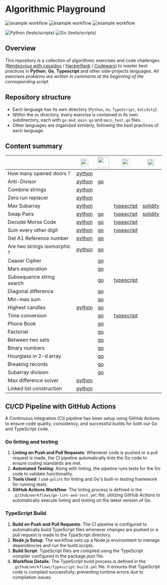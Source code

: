 # Algorithmic Playground

![example workflow](https://github.com/szkjn/algorithmic-playground/actions/workflows/python-ci.yml/badge.svg)
![example workflow](https://github.com/szkjn/algorithmic-playground/actions/workflows/go-ci.yml/badge.svg)
![example workflow](https://github.com/szkjn/algorithmic-playground/actions/workflows/typescript-ci.yml/badge.svg)

![Python (tests/scripts)](https://img.shields.io/endpoint?url=https://gist.githubusercontent.com/szkjn/d63aa1a5139a8720d9142cb6c1c734c2/raw/playground-python-badge.json)
![Go (tests/scripts)](https://img.shields.io/endpoint?url=https://gist.githubusercontent.com/szkjn/d63aa1a5139a8720d9142cb6c1c734c2/raw/playground-go-badge.json)

## Overview

This repository is a collection of algorithmic exercises and code challenges ([Rendezvous with cassidoo](https://cassidoo.co/newsletter/) / [HackerRank](https://www.hackerrank.com/profile/junseraphinsuzu1) / [Codewars](https://www.codewars.com/users/szkjn)) to master best practices in **Python**, **Go**, **Typescript** and other side-projects languages. *All exercises problems are written in comments at the beginning of the corresponding script.*

## Repository structure

- Each language has its own directory (`Python`, `Go`, `TypeScript`, `Solidity`).
- Within the `Go` directory, every exercise is contained in its own subdirectory, each with `go.mod`, `main.go` and `main_test.go` files.
- Other languages are organized similarly, following the best practices of each language.

## Content summary

||<img src='https://upload.wikimedia.org/wikipedia/commons/c/c3/Python-logo-notext.svg' width='24'>|<img src='https://go.dev/blog/go-brand/Go-Logo/PNG/Go-Logo_Aqua.png' width='36'>|<img src='https://upload.wikimedia.org/wikipedia/commons/4/4c/Typescript_logo_2020.svg' width='24'>|<img src='https://upload.wikimedia.org/wikipedia/commons/9/98/Solidity_logo.svg' width='22'>|
| --- | --- | --- | --- | --- |
| How many opened doors ? |[python](../main/Python/scripts/how_many_opened_doors.py)||||
| Anti-Divisor |[python](../main/Python/scripts/anti_divisor.py)|[go](../main/Go/anti_divisor/main.go)|||
| Combine strings |[python](../main/Python/scripts/combine_strings.py)||||
| Zero run replacer |[python](../main/Python/scripts/zero_run_replacer.py)||||
| Max Subarray |[python](../main/Python/scripts/max_subarray.py)||[typescript](../main/TypeScript/maxSubarray.ts)|[solidity](../main/Solidity/maxSubarray.sol)|
| Swap Pairs |[python](../main/Python/scripts/swap_pairs.py)|[go](../main/Go/swap_pairs/main.go)|[typescript](../main/TypeScript/swapPairs.ts)|[solidity](../main/Solidity/swapPairs.sol)|
| Decode Morse Code |[python](../main/Python/scripts/decode_morse_code.py)|[go](../main/Go/decode_morse_code/main.go)|[typescript](../main/TypeScript/decodeMorseCode.ts)||
| Sum every other digit |[python](../main/Python/scripts/sum_every_other.py)|[go](../main/Go/sum_every_other/main.go)|[typescript](../main/TypeScript/sumEveryOther.ts)||
| Get A1 Reference number |[python](../main/Python/scripts/get_a1_ref_num.py)|[go](../main/Go/get_a1_ref_num/main.go)|||
| Are two strings isomorphic ? |[python](../main/Python/scripts/is_isomorphic.py)|[go](../main/Go/is_isomorphic/main.go)|||
| Ceaser Cipher ||[go](../main/Go/ceaser_cipher/main.go)|||
| Mars exploration ||[go](../main/Go/mars_exploration/main.go)|||
| Subsequence string search ||[go](../main/Go/subsequence_string_search/main.go)|[typescript](../main/TypeScript/subsequenceStringSearch.ts)||
| Diagonal difference ||[go](../main/Go/diagonal_difference/main.go)|||
| Min-max sum ||[go](../main/Go/min_max_sum/main.go)|||
| Highest candles |[python](../main/Python/scripts/highest_candles.py)|[go](../main/Go/highest_candles/main.go)|||
| Time conversion ||[go](../main/Go/time_conversion/main.go)|[typescript](../main/TypeScript/timeConversion.ts)||
| Phone Book ||[go](../main/Go/phone_book/main.go)|||
| Factorial ||[go](../main/Go/factorial/main.go)|||
| Between two sets ||[go](../main/Go/between_two_sets/main.go)|||
| Binary numbers ||[go](../main/Go/binary_numbers/main.go)|||
| Hourglass in 2-d array ||[go](../main/Go/hourglass_in_2d_arr/main.go)|||
| Breaking records ||[go](../main/Go/breaking_records/main.go)|||
| Subarray division ||[go](../main/Go/subarray_division/main.go)|||
| Max difference solver |[python](../main/Python/scripts/max_difference_solver.py)||||
| Linked list construction |[python](../main/Python/scripts/linked_list_construction.py)||||

## CI/CD Pipeline with GitHub Actions

A Continuous Integration (CI) pipeline has been setup using GitHub Actions to ensure code quality, consistency, and successful builds for both our Go and TypeScript code.

### Go linting and testing

1. **Linting on Push and Pull Requests**: Whenever code is pushed or a pull request is made, the CI pipeline automatically lints the Go code to ensure coding standards are met.
2. **Automated Testing**: Along with linting, the pipeline runs tests for the Go code to validate functionality.
2. **Tools Used**: I use `golint` for linting and Go's built-in testing framework for running tests.
3. **GitHub Actions Workflow**: The linting process is defined in the `.github/workflows/go-lint-and-test.yml` file, utilizing GitHub Actions to automatically execute linting and testing on the latest version of Go.

### TypeScript Build

1. **Build on Push and Pull Requests**: The CI pipeline is configured to automatically build TypeScript files whenever changes are pushed or a pull request is made to the TypeScript directory.
2. **Node.js Setup**: The workflow sets up a Node.js environment to manage dependencies and run the build scripts.
3. **Build Script**: TypeScript files are compiled using the TypeScript compiler configured in the package.json file.
4. **Workflow Details**: The TypeScript build process is defined in the `.github/workflows/typescript-build.yml` file. It ensures that TypeScript code is compiled successfully, preventing runtime errors due to compilation issues.
